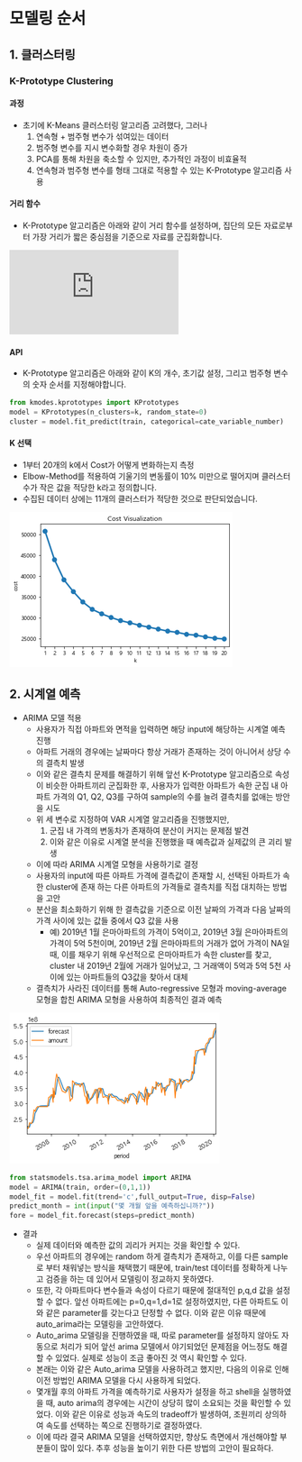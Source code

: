 
# 모델링 순서

## 1\. 클러스터링

### K-Prototype Clustering

#### 과정

  - 초기에 K-Means 클러스터링 알고리즘 고려했다, 그러나
    1)  연속형 + 범주형 변수가 섞여있는 데이터
    2)  범주형 변수를 지시 변수화할 경우 차원이 증가
    3)  PCA를 통해 차원을 축소할 수 있지만, 추가적인 과정이 비효율적
    4)  연속형과 범주형 변수를 형태 그대로 적용할 수 있는 K-Prototype 알고리즘 사용

#### 거리 함수

  - K-Prototype 알고리즘은 아래와 같이 거리 함수를 설정하며, 집단의 모든 자료로부터 가장 거리가 짧은 중심점을
    기준으로 자료를
군집화합니다.

![image](https://latex.codecogs.com/gif.latex?d%28X_i%2CQ_l%29%3D%5Csum_%7Bj%3D1%7D%5E%7Bm_r%7D%28x_%7Bij%7D%5Er-q_%7Blj%7D%5Er%29%5E2%20+%20%5Cgamma_l%5Csum_%7Bj%3D1%7D%5E%7Bm_c%7D%5Cdelta%28x_%7Bij%7D%5Ec%2Cq_%7Blj%7D%5Ec%29)

#### API

  - K-Prototype 알고리즘은 아래와 같이 K의 개수, 초기값 설정, 그리고 범주형 변수의 숫자 순서를 지정해야합니다.

<!-- end list -->

``` python
from kmodes.kprototypes import KPrototypes
model = KPrototypes(n_clusters=k, random_state=0)
cluster = model.fit_predict(train, categorical=cate_variable_number)
```

#### K 선택

  - 1부터 20개의 k에서 Cost가 어떻게 변화하는지 측정
  - Elbow-Method를 적용하여 기울기의 변동률이 10% 미만으로 떨어지며 클러스터 수가 작은 값을 적당한 k라고
    정의합니다.
  - 수집된 데이터 상에는 11개의 클러스터가 적당한 것으로 판단되었습니다.

![png](pics/model_image_01.png)

## 2\. 시계열 예측

  - ARIMA 모델 적용
      - 사용자가 직접 아파트와 면적을 입력하면 해당 input에 해당하는 시계열 예측 진행
      - 아파트 거래의 경우에는 날짜마다 항상 거래가 존재하는 것이 아니어서 상당 수의 결측치 발생
      - 이와 같은 결측치 문제를 해결하기 위해 앞선 K-Prototype 알고리즘으로 속성이 비슷한 아파트끼리 군집화한
        후, 사용자가 입력한 아파트가 속한 군집 내 아파트 가격의 Q1, Q2, Q3를 구하여 sample의 수를 늘려
        결측치를 없애는 방안을 시도
      - 위 세 변수로 지정하여 VAR 시계열 알고리즘을 진행했지만,
        1)  군집 내 가격의 변동차가 존재하여 분산이 커지는 문제점 발견
        2)  이와 같은 이유로 시계열 분석을 진행했을 때 예측값과 실제값의 큰 괴리 발생
      - 이에 따라 ARIMA 시계열 모형을 사용하기로 결정
      - 사용자의 input에 따른 아파트 가격에 결측값이 존재할 시, 선택된 아파트가 속한 cluster에 존재 하는 다른
        아파트의 가격들로 결측치를 직접 대치하는 방법을 고안
      - 분산을 최소화하기 위해 한 결측값을 기준으로 이전 날짜의 가격과 다음 날짜의 가격 사이에 있는 값들 중에서 Q3
        값을 사용
          - 예) 2019년 1월 은마아파트의 가격이 5억이고, 2019년 3월 은마아파트의 가격이 5억 5천이며,
            2019년 2월 은마아파트의 거래가 없어 가격이 NA일 때, 이를 채우기 위해 우선적으로 은마아파트가 속한
            cluster를 찾고, cluster 내 2019년 2월에 거래가 일어났고, 그 거래액이 5억과 5억 5천
            사이에 있는 아파트들의 Q3값을 찾아서 대체
      - 결측치가 사라진 데이터를 통해 Auto-regressive 모형과 moving-average 모형을 합친 ARIMA
        모형을 사용하여 최종적인 결과 예측

![png](pics/model_image_02.png)

``` python
from statsmodels.tsa.arima_model import ARIMA
model = ARIMA(train, order=(0,1,1))
model_fit = model.fit(trend='c',full_output=True, disp=False)
predict_month = int(input("몇 개월 앞을 예측하십니까?"))
fore = model_fit.forecast(steps=predict_month)
```

  - 결과
      - 실제 데이터와 예측한 값의 괴리가 커지는 것을 확인할 수 있다.
      - 우선 아파트의 경우에는 random 하게 결측치가 존재하고, 이를 다른 sample로 부터 채워넣는 방식을 채택했기
        때문에, train/test 데이터를 정확하게 나누고 검증을 하는 데 있어서 모델링이 정교하지 못하였다.
      - 또한, 각 아파트마다 변수들과 속성이 다르기 때문에 절대적인 p,q,d 값을 설정할 수 없다. 앞선 아파트에는
        p=0,q=1,d=1로 설정하였지만, 다른 아파트도 이와 같은 parameter를 갖는다고 단정할 수 없다. 이와
        같은 이유 때문에 auto\_arima라는 모델링을 고안하였다.
      - Auto\_arima 모델링을 진행하였을 때, 따로 parameter를 설정하지 않아도 자동으로 처리가 되어 앞선
        arima 모델에서 야기되었던 문제점을 어느정도 해결할 수 있었다. 실제로 성능이 조금 좋아진 것 역시 확인할 수
        있다.
      - 본래는 이와 같은 Auto\_arima 모델을 사용하려고 했지만, 다음의 이유로 인해 이전 방법인 ARIMA 모델을
        다시 사용하게 되었다.
      - 몇개월 후의 아파트 가격을 예측하기로 사용자가 설정을 하고 shell을 실행하였을 때, auto arima의
        경우에는 시간이 상당히 많이 소요되는 것을 확인할 수 있었다. 이와 같은 이유로 성능과 속도의
        tradeoff가 발생하여, 조원끼리 상의하여 속도를 선택하는 쪽으로 진행하기로 결정하였다.
      - 이에 따라 결국 ARIMA 모델을 선택하였지만, 향상도 측면에서 개선해야할 부분들이 많이 있다. 추후 성능을 높이기
        위한 다른 방법의 고안이 필요하다.
